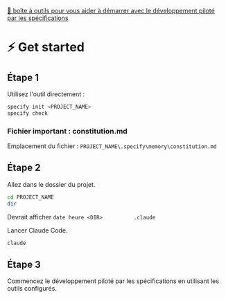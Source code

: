 [💫 boîte à outils pour vous aider à démarrer avec le développement piloté par les spécifications](https://github.com/github/spec-kit)

# ⚡ Get started

## Étape 1
Utilisez l'outil directement :

```bash
specify init <PROJECT_NAME>
specify check
```

### Fichier important : constitution.md
Emplacement du fichier : `PROJECT_NAME\.specify\memory\constitution.md`

## Étape 2
Allez dans le dossier du projet.
```bash
cd PROJECT_NAME
dir
```
Devrait afficher `date heure <DIR>          .claude`

Lancer Claude Code.
```bash
claude
```

## Étape 3
Commencez le développement piloté par les spécifications en utilisant les outils configurés.
